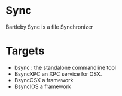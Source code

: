 # Sync
Bartleby Sync is a file Synchronizer

# Targets 

- bsync : the standalone commandline tool
- BsyncXPC an XPC service for OSX.
- BsyncOSX a framework
- BsyncIOS a framework